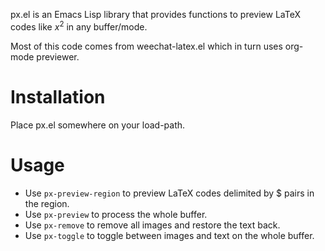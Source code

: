 
px.el is an Emacs Lisp library that provides functions to preview
LaTeX codes like $x^2$ in any buffer/mode.

Most of this code comes from weechat-latex.el which in turn uses
org-mode previewer.

Installation
============

Place px.el somewhere on your load-path.

Usage
=====

- Use `px-preview-region` to preview LaTeX codes delimited by $ pairs
  in the region.
- Use `px-preview` to process the whole buffer.
- Use `px-remove` to remove all images and restore the text back.
- Use `px-toggle` to toggle between images and text on the whole
  buffer.
